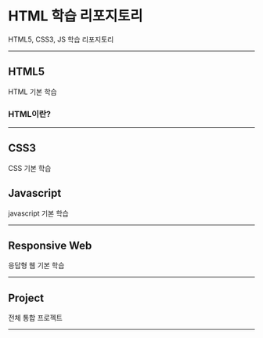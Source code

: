 # HTML 학습 리포지토리
HTML5, CSS3, JS 학습 리포지토리


--------------------------

## HTML5 
HTML 기본 학습

### HTML이란?
--------------------------

## CSS3
CSS 기본 학습


## Javascript
javascript 기본 학습

---------------------------

## Responsive Web
응답형 웹 기본 학습

---------------------------

## Project
전체 통합 프로젝트


---------------------------


